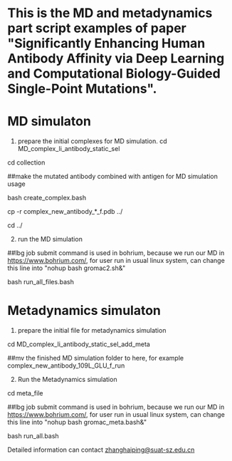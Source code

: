 # This is the MD and metadynamics part script examples of paper "Significantly Enhancing Human Antibody Affinity via Deep Learning and Computational Biology-Guided Single-Point Mutations".

# MD simulaton
1. prepare the initial complexes for MD simulation.
cd MD_complex_li_antibody_static_sel

cd collection

##make the mutated antibody combined with antigen for MD simulation usage

bash create_complex.bash

cp -r  complex_new_antibody_*_f.pdb ../

cd ../

2. run the MD simulation

##lbg job submit command is used in bohrium, because we run our MD in https://www.bohrium.com/, for user run in usual linux system,
can change this line into "nohup bash  gromac2.sh&"

bash run_all_files.bash    


# Metadynamics simulaton
1. prepare the initial file for metadynamics simulation

cd MD_complex_li_antibody_static_sel_add_meta

##mv the finished MD simulation folder to here, for example complex_new_antibody_109L_GLU_f_run

2. Run the Metadynamics simulation

cd meta_file

##lbg job submit command is used in bohrium, because we run our MD in https://www.bohrium.com/, for user run in usual linux system,
can change this line into "nohup bash gromac_meta.bash&"

bash run_all.bash



Detailed information can contact zhanghaiping@suat-sz.edu.cn
